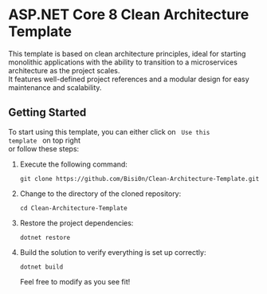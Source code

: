 # ASP.NET Core 8 Clean Architecture Template

This template is based on clean architecture principles, ideal for starting monolithic applications with the ability to transition to a microservices architecture as the project scales. <br>It features well-defined project references and a modular design for easy maintenance and scalability.

## Getting Started

To start using this template, you can either click on <code> Use this template </code> on top right <br> or follow these steps:

1. Execute the following command:
   ```
   git clone https://github.com/Bisi0n/Clean-Architecture-Template.git
   ```
  
2. Change to the directory of the cloned repository:
   ```
   cd Clean-Architecture-Template
   ```
3. Restore the project dependencies:
   ```
   dotnet restore
   ```
4. Build the solution to verify everything is set up correctly:
   ```
   dotnet build
   ```
   Feel free to modify as you see fit!
